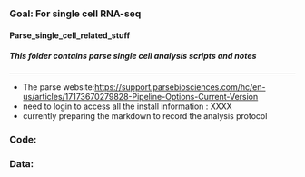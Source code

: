 ### Goal: For single cell RNA-seq 

#### Parse_single_cell_related_stuff
##### This folder contains parse single cell analysis scripts and notes
--------
- The parse website:https://support.parsebiosciences.com/hc/en-us/articles/17173670279828-Pipeline-Options-Current-Version
- need to login to access all the install information : XXXX 
- currently preparing the markdown to record the analysis protocol

### Code:



### Data: 
